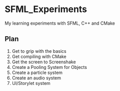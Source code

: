 # SFML_Experiments
My learning experiments with SFML, C++ and CMake

## Plan
1) Get to grip with the basics
2) Get compiling with CMake
3) Get the screen to Screenshake
4) Create a Pooling System for Objects
5) Create a particle system
6) Create an audio system
7) UI/Storylet system